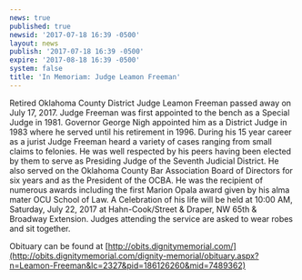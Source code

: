 ```yaml
---
news: true
published: true
newsid: '2017-07-18 16:39 -0500'
layout: news
publish: '2017-07-18 16:39 -0500'
expire: '2017-08-18 16:39 -0500'
system: false
title: 'In Memoriam: Judge Leamon Freeman'
---
```

Retired Oklahoma County District Judge Leamon Freeman passed away on July 17, 2017.  Judge Freeman was first appointed to the bench as a Special Judge in 1981.  Governor George Nigh appointed him as a District Judge in 1983 where he served until his retirement in 1996.  During his 15 year career as a jurist Judge Freeman heard a variety of cases ranging from small claims to felonies.  He was well respected by his peers having been elected by them to serve as Presiding Judge of the Seventh Judicial District.  He also served on the Oklahoma County Bar Association Board of Directors for six years and as the President of the OCBA.  He was the recipient of numerous awards including the first Marion Opala award given by his alma mater OCU School of Law.  A Celebration of his life will be held at 10:00 AM, Saturday, July 22, 2017 at Hahn-Cook/Street & Draper, NW 65th & Broadway Extension.  Judges attending the service are asked to wear robes and sit together.

Obituary can be found at [http://obits.dignitymemorial.com/](http://obits.dignitymemorial.com/dignity-memorial/obituary.aspx?n=Leamon-Freeman&lc=2327&pid=186126260&mid=7489362)
